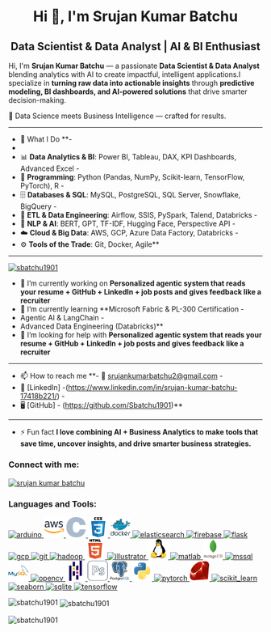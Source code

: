 <h1 align="center">Hi 👋, I'm Srujan Kumar Batchu</h1>

 <h2 align="center"> Data Scientist & Data Analyst | AI & BI Enthusiast</h2>

Hi, I'm **Srujan Kumar Batchu** — a passionate **Data Scientist & Data Analyst** blending analytics with AI to create impactful, intelligent applications.I specialize in **turning raw data into actionable insights** through **predictive modeling, BI dashboards, and AI-powered solutions** that drive smarter decision-making.  

  🚀 Data Science meets Business Intelligence — crafted for results.</h3>

  
--------------------------------------------------------------------------------------------------------------------------------------------------------------------


- 👯 What I Do **-
-
-   📊 **Data Analytics & BI**: Power BI, Tableau, DAX, KPI Dashboards, Advanced Excel -
- 🐍 **Programming**: Python (Pandas, NumPy, Scikit-learn, TensorFlow, PyTorch), R -
- 🗄️ **Databases & SQL**: MySQL, PostgreSQL, SQL Server, Snowflake, BigQuery -
- 🔄 **ETL & Data Engineering**: Airflow, SSIS, PySpark, Talend, Databricks -
- 🤖 **NLP & AI**: BERT, GPT, TF-IDF, Hugging Face, Perspective API -
- ☁️ **Cloud & Big Data**: AWS, GCP, Azure Data Factory, Databricks -
- ⚙️ **Tools of the Trade**: Git, Docker, Agile**
- -------------------------------------------------------------------------------------------------------------------------------------------------------------------------------------------------------------------
<p align="left"> <a href="https://github.com/ryo-ma/github-profile-trophy"><img src="https://github-profile-trophy.vercel.app/?username=sbatchu1901" alt="sbatchu1901" /></a> </p>

- 🔭 I’m currently working on **Personalized agentic system that reads your resume + GitHub + LinkedIn + job posts and gives feedback like a recruiter**
- 🌱 I’m currently learning **Microsoft Fabric & PL-300 Certification -
-  Agentic AI & LangChain -
-  Advanced Data Engineering (Databricks)**
- 🤝 I’m looking for help with **Personalized agentic system that reads your resume + GitHub + LinkedIn + job posts and gives feedback like a recruiter**
---------------------------------------------------------------------------------------------------------------------------------------------------------------------------------------------------------------------
- 📫 How to reach me **- 📧 [srujankumarbatchu2@gmail.com](mailto:srujankumarbatchu2@gmail.com) -
- 💼 [LinkedIn] -(https://www.linkedin.com/in/srujan-kumar-batchu-17418b221/) -
- 🖥️ [GitHub] - (https://github.com/Sbatchu1901)**
- -------------------------------------------------------------------------------------------------------------------------------------------------------------------------------------------------------------------

- ⚡ Fun fact **I love combining **AI + Business Analytics** to make tools that **save time, uncover insights, and drive smarter business strategies.****

<h3 align="left">Connect with me:</h3>
<p align="left">
<a href="https://linkedin.com/in/srujan kumar batchu" target="blank"><img align="center" src="https://raw.githubusercontent.com/rahuldkjain/github-profile-readme-generator/master/src/images/icons/Social/linked-in-alt.svg" alt="srujan kumar batchu" height="30" width="40" /></a>
</p>

<h3 align="left">Languages and Tools:</h3>
<p align="left"> <a href="https://www.arduino.cc/" target="_blank" rel="noreferrer"> <img src="https://cdn.worldvectorlogo.com/logos/arduino-1.svg" alt="arduino" width="40" height="40"/> </a> <a href="https://aws.amazon.com" target="_blank" rel="noreferrer"> <img src="https://raw.githubusercontent.com/devicons/devicon/master/icons/amazonwebservices/amazonwebservices-original-wordmark.svg" alt="aws" width="40" height="40"/> </a> <a href="https://www.cprogramming.com/" target="_blank" rel="noreferrer"> <img src="https://raw.githubusercontent.com/devicons/devicon/master/icons/c/c-original.svg" alt="c" width="40" height="40"/> </a> <a href="https://www.w3schools.com/css/" target="_blank" rel="noreferrer"> <img src="https://raw.githubusercontent.com/devicons/devicon/master/icons/css3/css3-original-wordmark.svg" alt="css3" width="40" height="40"/> </a> <a href="https://www.docker.com/" target="_blank" rel="noreferrer"> <img src="https://raw.githubusercontent.com/devicons/devicon/master/icons/docker/docker-original-wordmark.svg" alt="docker" width="40" height="40"/> </a> <a href="https://www.elastic.co" target="_blank" rel="noreferrer"> <img src="https://www.vectorlogo.zone/logos/elastic/elastic-icon.svg" alt="elasticsearch" width="40" height="40"/> </a> <a href="https://firebase.google.com/" target="_blank" rel="noreferrer"> <img src="https://www.vectorlogo.zone/logos/firebase/firebase-icon.svg" alt="firebase" width="40" height="40"/> </a> <a href="https://flask.palletsprojects.com/" target="_blank" rel="noreferrer"> <img src="https://www.vectorlogo.zone/logos/pocoo_flask/pocoo_flask-icon.svg" alt="flask" width="40" height="40"/> </a> <a href="https://cloud.google.com" target="_blank" rel="noreferrer"> <img src="https://www.vectorlogo.zone/logos/google_cloud/google_cloud-icon.svg" alt="gcp" width="40" height="40"/> </a> <a href="https://git-scm.com/" target="_blank" rel="noreferrer"> <img src="https://www.vectorlogo.zone/logos/git-scm/git-scm-icon.svg" alt="git" width="40" height="40"/> </a> <a href="https://hadoop.apache.org/" target="_blank" rel="noreferrer"> <img src="https://www.vectorlogo.zone/logos/apache_hadoop/apache_hadoop-icon.svg" alt="hadoop" width="40" height="40"/> </a> <a href="https://www.w3.org/html/" target="_blank" rel="noreferrer"> <img src="https://raw.githubusercontent.com/devicons/devicon/master/icons/html5/html5-original-wordmark.svg" alt="html5" width="40" height="40"/> </a> <a href="https://www.adobe.com/in/products/illustrator.html" target="_blank" rel="noreferrer"> <img src="https://www.vectorlogo.zone/logos/adobe_illustrator/adobe_illustrator-icon.svg" alt="illustrator" width="40" height="40"/> </a> <a href="https://www.linux.org/" target="_blank" rel="noreferrer"> <img src="https://raw.githubusercontent.com/devicons/devicon/master/icons/linux/linux-original.svg" alt="linux" width="40" height="40"/> </a> <a href="https://www.mathworks.com/" target="_blank" rel="noreferrer"> <img src="https://upload.wikimedia.org/wikipedia/commons/2/21/Matlab_Logo.png" alt="matlab" width="40" height="40"/> </a> <a href="https://www.mongodb.com/" target="_blank" rel="noreferrer"> <img src="https://raw.githubusercontent.com/devicons/devicon/master/icons/mongodb/mongodb-original-wordmark.svg" alt="mongodb" width="40" height="40"/> </a> <a href="https://www.microsoft.com/en-us/sql-server" target="_blank" rel="noreferrer"> <img src="https://www.svgrepo.com/show/303229/microsoft-sql-server-logo.svg" alt="mssql" width="40" height="40"/> </a> <a href="https://www.mysql.com/" target="_blank" rel="noreferrer"> <img src="https://raw.githubusercontent.com/devicons/devicon/master/icons/mysql/mysql-original-wordmark.svg" alt="mysql" width="40" height="40"/> </a> <a href="https://opencv.org/" target="_blank" rel="noreferrer"> <img src="https://www.vectorlogo.zone/logos/opencv/opencv-icon.svg" alt="opencv" width="40" height="40"/> </a> <a href="https://pandas.pydata.org/" target="_blank" rel="noreferrer"> <img src="https://raw.githubusercontent.com/devicons/devicon/2ae2a900d2f041da66e950e4d48052658d850630/icons/pandas/pandas-original.svg" alt="pandas" width="40" height="40"/> </a> <a href="https://www.photoshop.com/en" target="_blank" rel="noreferrer"> <img src="https://raw.githubusercontent.com/devicons/devicon/master/icons/photoshop/photoshop-line.svg" alt="photoshop" width="40" height="40"/> </a> <a href="https://www.postgresql.org" target="_blank" rel="noreferrer"> <img src="https://raw.githubusercontent.com/devicons/devicon/master/icons/postgresql/postgresql-original-wordmark.svg" alt="postgresql" width="40" height="40"/> </a> <a href="https://www.python.org" target="_blank" rel="noreferrer"> <img src="https://raw.githubusercontent.com/devicons/devicon/master/icons/python/python-original.svg" alt="python" width="40" height="40"/> </a> <a href="https://pytorch.org/" target="_blank" rel="noreferrer"> <img src="https://www.vectorlogo.zone/logos/pytorch/pytorch-icon.svg" alt="pytorch" width="40" height="40"/> </a> <a href="https://www.ruby-lang.org/en/" target="_blank" rel="noreferrer"> <img src="https://raw.githubusercontent.com/devicons/devicon/master/icons/ruby/ruby-original.svg" alt="ruby" width="40" height="40"/> </a> <a href="https://scikit-learn.org/" target="_blank" rel="noreferrer"> <img src="https://upload.wikimedia.org/wikipedia/commons/0/05/Scikit_learn_logo_small.svg" alt="scikit_learn" width="40" height="40"/> </a> <a href="https://seaborn.pydata.org/" target="_blank" rel="noreferrer"> <img src="https://seaborn.pydata.org/_images/logo-mark-lightbg.svg" alt="seaborn" width="40" height="40"/> </a> <a href="https://www.sqlite.org/" target="_blank" rel="noreferrer"> <img src="https://www.vectorlogo.zone/logos/sqlite/sqlite-icon.svg" alt="sqlite" width="40" height="40"/> </a> <a href="https://www.tensorflow.org" target="_blank" rel="noreferrer"> <img src="https://www.vectorlogo.zone/logos/tensorflow/tensorflow-icon.svg" alt="tensorflow" width="40" height="40"/> </a> </p>

<p><img align="left" src="https://github-readme-stats.vercel.app/api/top-langs?username=sbatchu1901&show_icons=true&locale=en&layout=compact" alt="sbatchu1901" /></p>

<p>&nbsp;<img align="center" src="https://github-readme-stats.vercel.app/api?username=sbatchu1901&show_icons=true&locale=en" alt="sbatchu1901" /></p>

<p><img align="center" src="https://github-readme-streak-stats.herokuapp.com/?user=sbatchu1901&" alt="sbatchu1901" /></p>
